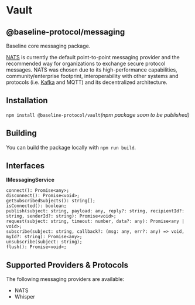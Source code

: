 # Vault

## @baseline-protocol/messaging

Baseline core messaging package.

​[NATS](https://nats.io/) is currently the default point-to-point messaging provider and the recommended way for organizations to exchange secure protocol messages. NATS was chosen due to its high-performance capabilities, community/enterprise footprint, interoperability with other systems and protocols \(i.e. [Kafka](https://github.com/nats-io/nats-kafka) and MQTT\) and its decentralized architecture.‌

## Installation <a id="installation"></a>

`npm install @baseline-protocol/vault`_\(npm package soon to be published\)_

## Building <a id="building"></a>

You can build the package locally with `npm run build`.‌

## Interfaces <a id="interfaces"></a>

**IMessagingService**

```text
connect(): Promise<any>;
disconnect(): Promise<void>;
getSubscribedSubjects(): string[];
isConnected(): boolean;
publish(subject: string, payload: any, reply?: string, recipientId?: string, senderId?: string): Promise<void>;
request(subject: string, timeout: number, data?: any): Promise<any | void>;
subscribe(subject: string, callback?: (msg: any, err?: any) => void, myId?: string): Promise<any>;
unsubscribe(subject: string);
flush(): Promise<void>;
```

## Supported Providers & Protocols <a id="supported-providers-and-protocols"></a>

The following messaging providers are available:‌

* NATS
* Whisper

